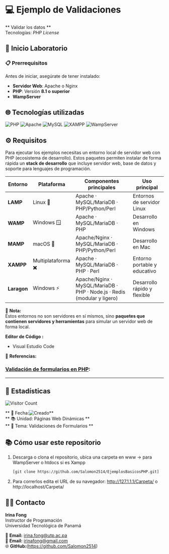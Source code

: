# 💻 Ejemplo de Validaciones
** Validar los datos **  
Tecnologías: *PHP License*  

## 🚀 Inicio Laboratorio  

### 📋 Prerrequisitos  
Antes de iniciar, asegúrate de tener instalado:  
- **Servidor Web**: Apache o Nginx  
- **PHP**: Versión **8.1 o superior**  
- **WampServer**

## 🌐 Tecnologías utilizadas  

![PHP](https://img.shields.io/badge/PHP-777BB4?style=for-the-badge&logo=php&logoColor=white) 
![Apache](https://img.shields.io/badge/Apache-D22128?style=for-the-badge&logo=apache&logoColor=white) 
![MySQL](https://img.shields.io/badge/MySQL-4479A1?style=for-the-badge&logo=mysql&logoColor=white) 
![XAMPP](https://img.shields.io/badge/XAMPP-F37623?style=for-the-badge&logo=xampp&logoColor=white) 
![WampServer](https://img.shields.io/badge/WampServer-FF0040?style=for-the-badge&logo=windows&logoColor=white)

## ⚙️ Requisitos

Para ejecutar los ejemplos necesitas un entorno local de servidor web con PHP (ecosistema de desarrollo).
Estos paquetes permiten instalar de forma rápida un **stack de desarrollo** que incluye servidor web, base de datos y soporte para lenguajes de programación.

| Entorno   | Plataforma      | Componentes principales                                                                 | Uso principal |
|-----------|-----------------|-----------------------------------------------------------------------------------------|---------------|
| **LAMP**  | Linux 🐧        | Apache · MySQL/MariaDB · PHP/Python/Perl                                                | Entornos de servidor Linux |
| **WAMP**  | Windows 🪟      | Apache · MySQL/MariaDB · PHP                                                            | Desarrollo en Windows |
| **MAMP**  | macOS 🍏        | Apache/Nginx · MySQL/MariaDB · PHP/Python/Perl                                          | Desarrollo en Mac |
| **XAMPP** | Multiplataforma ✖️ | Apache · MySQL/MariaDB · PHP · Perl                                                   | Entorno portable y educativo |
| **Laragon** | Windows ⚡     | Apache/Nginx · MySQL/MariaDB · PHP · Node.js · Redis (modular y ligero)                 | Desarrollo rápido y flexible |


📌 **Nota:**  
Estos entornos no son servidores en sí mismos, sino **paquetes que contienen servidores y herramientas** para simular un servidor web de forma local.

**Editor de Código :** 
- Visual Estudio Code


🔗 **Referencias:**
### [Validación de formularios en PHP][1]: 
--- 
[1]: https://mailtrap.io/blog/php-form-validation/#How-to-validate-a-form-in-PHP-using-script

## 🔢 Estadísticas

![Visitor Count](https://badgen.net/github/watchers/Salomon2514/EjemplosBasicosPHP)

 ** 📅 Fecha:![Creado](https://img.shields.io/badge/Creado-08--07--2025-blue)** <br>
 ** 📚 Unidad: Páginas Web Dinámicas **<br>
 ** 📝 Tema: Validaciones de Formularios ** <br>

## 📚 Cómo usar este repositorio

1. Descarga o clona el repositorio, ubica una carpeta en www -> para WampServer o htdocs  si es Xampp
   ```bash
   [git clone https://github.com/Salomon2514/EjemplosBasicosPHP.git]
2. Para correrlos edita el URL de su navegador:  http://127.1.1.1/Carpeta/ o  http://localhost/Carpeta/


## 👨‍🏫 Contacto
**Irina Fong**  
Instructor de Programación  
Universidad Tecnológica de Panamá 

📧 **Email:** irina.fong@utp.ac.pa  
📧 **Email:** irinafong@gmail.com<br>
🌐 **GitHub:**(https://github.com/Salomon2514)  


















